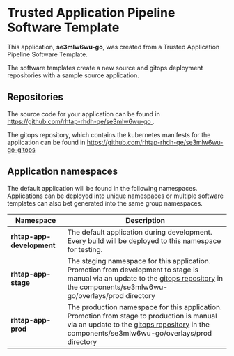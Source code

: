 # Trusted Application Pipeline Software Template

This application, **se3mlw6wu-go**, was created from a Trusted Application Pipeline Software Template.

The software templates create a new source and gitops deployment repositories with a sample source application. 

## Repositories

The source code for your application can be found in [https://github.com/rhtap-rhdh-qe/se3mlw6wu-go ](https://github.com/rhtap-rhdh-qe/se3mlw6wu-go ).
 
The gitops repository, which contains the kubernetes manifests for the application can be found in 
[https://github.com/rhtap-rhdh-qe/se3mlw6wu-go-gitops ](https://github.com/rhtap-rhdh-qe/se3mlw6wu-go-gitops ) 

## Application namespaces 

The default application will be found in the following namespaces. Applications can be deployed into unique namespaces or multiple software templates can also bet generated into the same group namespaces.  

|  Namespace   |  Description   |  
| -------- | -------- |   
| **rhtap-app-development** | The default application during development. Every build will be deployed to this namespace for testing. | 
| **rhtap-app-stage** | The staging namespace for this application. Promotion from development to stage is manual via an update to the [gitops repository](https://github.com/rhtap-rhdh-qe/se3mlw6wu-go-gitops ) in the components/se3mlw6wu-go/overlays/prod directory |  
| **rhtap-app-prod** | The production namespace for this application. Promotion from stage to production is manual via an update to the [gitops repository](https://github.com/rhtap-rhdh-qe/se3mlw6wu-go-gitops ) in the components/se3mlw6wu-go/overlays/prod directory | 